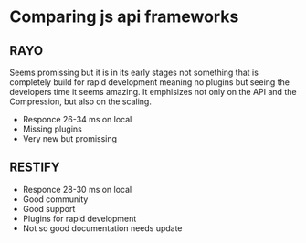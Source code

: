 # Comparing js api frameworks

## RAYO

Seems promissing but it is in its early stages not something that is completely build for rapid development meaning no plugins but seeing the developers time it seems amazing. It emphisizes not only on the API and the Compression, but also on the scaling.

- Responce 26-34 ms on local
- Missing plugins
- Very new but promissing

## RESTIFY

- Responce 28-30 ms on local
- Good community
- Good support
- Plugins for rapid development
- Not so good documentation needs update
